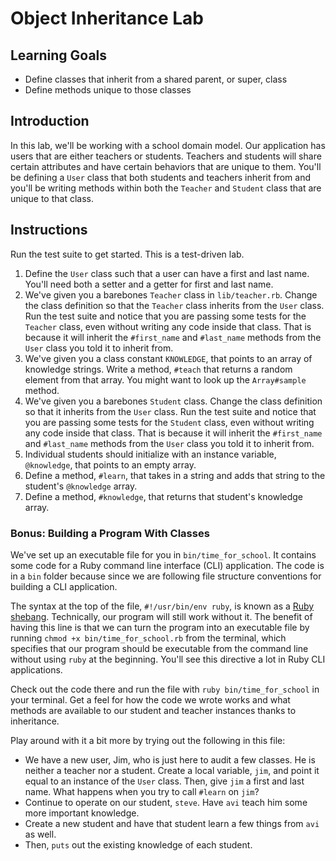 # Object Inheritance Lab

## Learning Goals

- Define classes that inherit from a shared parent, or super, class
- Define methods unique to those classes

## Introduction

In this lab, we'll be working with a school domain model. Our application has
users that are either teachers or students. Teachers and students will share
certain attributes and have certain behaviors that are unique to them. You'll be
defining a `User` class that both students and teachers inherit from and you'll
be writing methods within both the `Teacher` and `Student` class that are unique
to that class.

## Instructions

Run the test suite to get started. This is a test-driven lab.

1. Define the `User` class such that a user can have a first and last name.
   You'll need both a setter and a getter for first and last name.
2. We've given you a barebones `Teacher` class in `lib/teacher.rb`. Change the
   class definition so that the `Teacher` class inherits from the `User` class.
   Run the test suite and notice that you are passing some tests for the
   `Teacher` class, even without writing any code inside that class. That is
   because it will inherit the `#first_name` and `#last_name` methods from the
   `User` class you told it to inherit from.
3. We've given you a class constant `KNOWLEDGE`, that points to an array of
   knowledge strings. Write a method, `#teach` that returns a random element
   from that array. You might want to look up the `Array#sample` method.
4. We've given you a barebones `Student` class. Change the class definition so
   that it inherits from the `User` class. Run the test suite and notice that
   you are passing some tests for the `Student` class, even without writing any
   code inside that class. That is because it will inherit the `#first_name` and
   `#last_name` methods from the `User` class you told it to inherit from.
5. Individual students should initialize with an instance variable,
   `@knowledge`, that points to an empty array.
6. Define a method, `#learn`, that takes in a string and adds that string to the
   student's `@knowledge` array.
7. Define a method, `#knowledge`, that returns that student's knowledge array.

### Bonus: Building a Program With Classes

We've set up an executable file for you in `bin/time_for_school`. It contains
some code for a Ruby command line interface (CLI) application. The code is in a
`bin` folder because since we are following file structure conventions for
building a CLI application.

The syntax at the top of the file, `#!/usr/bin/env ruby`, is known as a
[Ruby shebang][ruby shebang]. Technically, our program will still work without
it. The benefit of having this line is that we can turn the program into an
executable file by running `chmod +x bin/time_for_school.rb` from the terminal,
which specifies that our program should be executable from the command line
without using `ruby` at the beginning. You'll see this directive a lot in Ruby
CLI applications.

Check out the code there and run the file with `ruby bin/time_for_school` in
your terminal. Get a feel for how the code we wrote works and what methods are
available to our student and teacher instances thanks to inheritance.

Play around with it a bit more by trying out the following in this file:

- We have a new user, Jim, who is just here to audit a few classes. He is
  neither a teacher nor a student. Create a local variable, `jim`, and point it
  equal to an instance of the `User` class. Then, give `jim` a first and last
  name. What happens when you try to call `#learn` on `jim`?
- Continue to operate on our student, `steve`. Have `avi` teach him some more
  important knowledge.
- Create a new student and have that student learn a few things from `avi` as
  well.
- Then, `puts` out the existing knowledge of each student.

[ruby shebang]: https://www.learnhowtoprogram.com/ruby-and-rails/basic-ruby/basic-ruby-scripting
